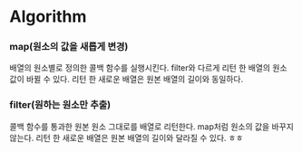 # Algorithm
 
### map(원소의 값을 새롭게 변경)
배열의 원소별로 정의한 콜백 함수를 실행시킨다. 
filter와 다르게 리턴 한 배열의 원소 값이 바뀔 수 있다.
리턴 한 새로운 배열은 원본 배열의 길이와 동일하다. 
 
### filter(원하는 원소만 추출) 
콜백 함수를 통과한 원본 원소 그대로를 배열로 리턴한다.
map처럼 원소의 값을 바꾸지 않는다.
리턴 한 새로운 배열은 원본 배열의 길이와 달라질 수 있다.
ㅎㅎ
